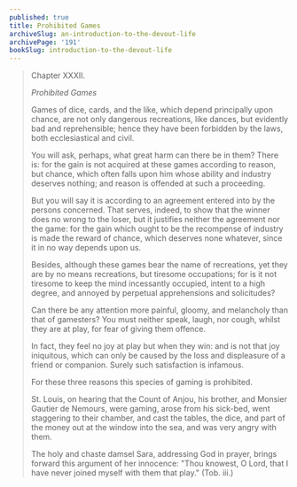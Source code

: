 ```yaml
---
published: true
title: Prohibited Games
archiveSlug: an-introduction-to-the-devout-life
archivePage: '191'
bookSlug: introduction-to-the-devout-life
---
```


> Chapter XXXII.
>
> *Prohibited Games*
>
> Games of dice, cards, and the like, which depend principally upon chance, are not only dangerous recreations, like dances, but evidently bad and reprehensible; hence they have been forbidden by the laws, both ecclesiastical and civil.
>
> You will ask, perhaps, what great harm can there be in them? There is: for the gain is not acquired at these games according to reason, but chance, which often falls upon him whose ability and industry deserves nothing; and reason is offended at such a proceeding.
>
> But you will say it is according to an agreement entered into by the persons concerned. That serves, indeed, to show that the winner does no wrong to the loser, but it justifies neither the agreement nor the game: for the gain which ought to be the recompense of industry is made the reward of chance, which deserves none whatever, since it in no way depends upon us.
>
> Besides, although these games bear the name of recreations, yet they are by no means recreations, but tiresome occupations; for is it not tiresome to keep the mind incessantly occupied, intent to a high degree, and annoyed by perpetual apprehensions and solicitudes?
>
> Can there be any attention more painful, gloomy, and melancholy than that of gamesters? You must neither speak, laugh, nor cough, whilst they are at play, for fear of giving them offence.
>
> In fact, they feel no joy at play but when they win: and is not that joy iniquitous, which can only be caused by the loss and displeasure of a friend or companion. Surely such satisfaction is infamous.
>
> For these three reasons this species of gaming is prohibited.
>
> St. Louis, on hearing that the Count of Anjou, his brother, and Monsier Gautier de Nemours, were gaming, arose from his sick-bed, went staggering to their chamber, and cast the tables, the dice, and part of the money out at the window into the sea, and was very angry with them.
>
> The holy and chaste damsel Sara, addressing God in prayer, brings forward this argument of her innocence: "Thou knowest, O Lord, that I have never joined myself with them that play." (Tob. iii.)

